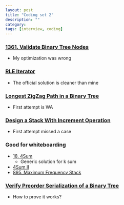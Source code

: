 ```yaml
---
layout: post
title: "Coding set 2" 
description: ""
category: 
tags: [interview, coding]
---
```


### [1361. Validate Binary Tree Nodes](https://leetcode.com/submissions/detail/405403964/)
* My optimization was wrong
### [RLE Iterator](https://leetcode.com/submissions/detail/405486584/)
* The official solution is cleaner than mine

### [Longest ZigZag Path in a Binary Tree](https://leetcode.com/submissions/detail/405972045/)
* First attempt is WA

### [Design a Stack With Increment Operation](https://leetcode.com/submissions/detail/405995103/)
* First attempt missed a case

### Good for whiteboarding
* [18. 4Sum](https://leetcode.com/submissions/detail/364966018/)
  * Generic solution for k sum
* [4Sum II](https://leetcode.com/submissions/detail/370742068/)
* [895. Maximum Frequency Stack](https://leetcode.com/submissions/detail/341963448/)

### [Verify Preorder Serialization of a Binary Tree](https://leetcode.com/submissions/detail/375007838/)
* How to prove it works?
